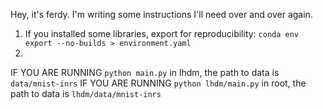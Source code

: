 Hey, it's ferdy. I'm writing some instructions I'll need over and over again.

1. If you installed some libraries, export for reproducibility: `conda env export --no-builds > environment.yaml`
2.

IF YOU ARE RUNNING `python main.py` in lhdm, the path to data is `data/mnist-inrs`
IF YOU ARE RUNNING `python lhdm/main.py` in root, the path to data is `lhdm/data/mnist-inrs`
